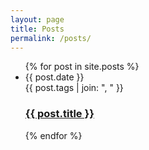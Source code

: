 ```yaml
---
layout: page
title: Posts
permalink: /posts/
---
```


<ul class="post-list">
  {% for post in site.posts %}
  <li>
    <div><span class="post-meta">{{ post.date }}</span></div>
    <div><span class="post-meta">{{ post.tags | join: ", " }}</span></div>
    <h3>
      <a
        class="post-link"
        href="{{ post.url }}"
      >
        {{ post.title }}
      </a>
    </h3>
  </li>
  {% endfor %}
</ul>
